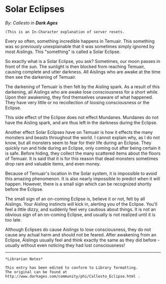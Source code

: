 # Solar Eclipses

_By: Callesto in **Dark Ages**_

`(This is an In-Character explanation of server resets.`

Every so often, something incredible happens in Temuair. This something was so
previously unexplainable that it was sometimes simply ignored by most Aislings.
This "something" is called a Solar Eclipse.

So exactly what is a Solar Eclipse, you ask? Sometimes, our moon passes
in front of the sun. The sunlight is then blocked from reaching Temuair,
causing complete and utter darkness. All Aislings who are awake at the time
then see the darkening of Temuair.

The darkening of Temuair is then felt by the Aisling spark. As a result
of this darkening, all Aislings who are awake lose consciousness for a short
while. Upon their awakening, they find themselves unaware of what happened.
They have very little or no recollection of loosing consciousness or the
Eclipse.

This side effect of the Eclipse does not effect Mundanes. Mundanes do not
have the Aisling spark, and are thus left in the darkness during the Eclipse.

Another effect Solar Eclipses have on Temuair is how it effects the many
monsters and beasts throughout the world. I cannot explain why, as I do not
know, but all monsters seem to fear for their life during an Eclipse. They
quickly run and hide during an Eclipse, only coming out after being certain it
is safe. Before hiding, they collect the many scattered items about the floors
of Temuair. It is said that it is for this reason that dead monsters sometimes
drop rare and valuable items, and even money.

Because of Temuair's location in the Solar system, it is impossible to avoid
this amazing phenomenon. It is also nearly impossible to predict when it will
happen. However, there is a small sign which can be recognized shortly before
the Eclipse.

The small sign of an on-coming Eclipse is, believe it or not, felt by all
Aislings. Your Aisling instincts will kick in, alerting you of the Eclipse.
You'll feel a little dizzy, and suddenly feel very cautious about things. It is
not an obvious sign of an on-coming Eclipse, and usually is not realized until
it is too late.

Although Eclipses do cause Aislings to lose consciousness, they do not cause
any actual harm and should not be feared. After awakening from an Eclipse,
Aislings usually feel and think exactly the same as they did before - usually
without even noticing they had lost consciousness!

***

```
*Librarian Notes*

This entry has been edited to conform to Library formatting.
The original can be found at http://www.darkages.com/community/phi/Callesto_Eclipse.html .
```
